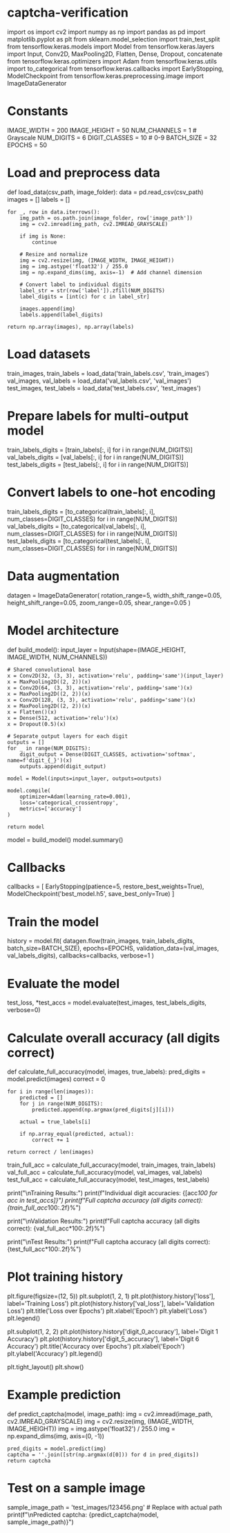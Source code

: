 # captcha-verification
import os
import cv2
import numpy as np
import pandas as pd
import matplotlib.pyplot as plt
from sklearn.model_selection import train_test_split
from tensorflow.keras.models import Model
from tensorflow.keras.layers import Input, Conv2D, MaxPooling2D, Flatten, Dense, Dropout, concatenate
from tensorflow.keras.optimizers import Adam
from tensorflow.keras.utils import to_categorical
from tensorflow.keras.callbacks import EarlyStopping, ModelCheckpoint
from tensorflow.keras.preprocessing.image import ImageDataGenerator

# Constants
IMAGE_WIDTH = 200
IMAGE_HEIGHT = 50
NUM_CHANNELS = 1  # Grayscale
NUM_DIGITS = 6
DIGIT_CLASSES = 10  # 0-9
BATCH_SIZE = 32
EPOCHS = 50

# Load and preprocess data
def load_data(csv_path, image_folder):
    data = pd.read_csv(csv_path)
    images = []
    labels = []
    
    for _, row in data.iterrows():
        img_path = os.path.join(image_folder, row['image_path'])
        img = cv2.imread(img_path, cv2.IMREAD_GRAYSCALE)
        
        if img is None:
            continue
            
        # Resize and normalize
        img = cv2.resize(img, (IMAGE_WIDTH, IMAGE_HEIGHT))
        img = img.astype('float32') / 255.0
        img = np.expand_dims(img, axis=-1)  # Add channel dimension
        
        # Convert label to individual digits
        label_str = str(row['label']).zfill(NUM_DIGITS)
        label_digits = [int(c) for c in label_str]
        
        images.append(img)
        labels.append(label_digits)
    
    return np.array(images), np.array(labels)

# Load datasets
train_images, train_labels = load_data('train_labels.csv', 'train_images')
val_images, val_labels = load_data('val_labels.csv', 'val_images')
test_images, test_labels = load_data('test_labels.csv', 'test_images')

# Prepare labels for multi-output model
train_labels_digits = [train_labels[:, i] for i in range(NUM_DIGITS)]
val_labels_digits = [val_labels[:, i] for i in range(NUM_DIGITS)]
test_labels_digits = [test_labels[:, i] for i in range(NUM_DIGITS)]

# Convert labels to one-hot encoding
train_labels_digits = [to_categorical(train_labels[:, i], num_classes=DIGIT_CLASSES) for i in range(NUM_DIGITS)]
val_labels_digits = [to_categorical(val_labels[:, i], num_classes=DIGIT_CLASSES) for i in range(NUM_DIGITS)]
test_labels_digits = [to_categorical(test_labels[:, i], num_classes=DIGIT_CLASSES) for i in range(NUM_DIGITS)]

# Data augmentation
datagen = ImageDataGenerator(
    rotation_range=5,
    width_shift_range=0.05,
    height_shift_range=0.05,
    zoom_range=0.05,
    shear_range=0.05
)

# Model architecture
def build_model():
    input_layer = Input(shape=(IMAGE_HEIGHT, IMAGE_WIDTH, NUM_CHANNELS))
    
    # Shared convolutional base
    x = Conv2D(32, (3, 3), activation='relu', padding='same')(input_layer)
    x = MaxPooling2D((2, 2))(x)
    x = Conv2D(64, (3, 3), activation='relu', padding='same')(x)
    x = MaxPooling2D((2, 2))(x)
    x = Conv2D(128, (3, 3), activation='relu', padding='same')(x)
    x = MaxPooling2D((2, 2))(x)
    x = Flatten()(x)
    x = Dense(512, activation='relu')(x)
    x = Dropout(0.5)(x)
    
    # Separate output layers for each digit
    outputs = []
    for _ in range(NUM_DIGITS):
        digit_output = Dense(DIGIT_CLASSES, activation='softmax', name=f'digit_{_}')(x)
        outputs.append(digit_output)
    
    model = Model(inputs=input_layer, outputs=outputs)
    
    model.compile(
        optimizer=Adam(learning_rate=0.001),
        loss='categorical_crossentropy',
        metrics=['accuracy']
    )
    
    return model

model = build_model()
model.summary()

# Callbacks
callbacks = [
    EarlyStopping(patience=5, restore_best_weights=True),
    ModelCheckpoint('best_model.h5', save_best_only=True)
]

# Train the model
history = model.fit(
    datagen.flow(train_images, train_labels_digits, batch_size=BATCH_SIZE),
    epochs=EPOCHS,
    validation_data=(val_images, val_labels_digits),
    callbacks=callbacks,
    verbose=1
)

# Evaluate the model
test_loss, *test_accs = model.evaluate(test_images, test_labels_digits, verbose=0)

# Calculate overall accuracy (all digits correct)
def calculate_full_accuracy(model, images, true_labels):
    pred_digits = model.predict(images)
    correct = 0
    
    for i in range(len(images)):
        predicted = []
        for j in range(NUM_DIGITS):
            predicted.append(np.argmax(pred_digits[j][i]))
        
        actual = true_labels[i]
        
        if np.array_equal(predicted, actual):
            correct += 1
    
    return correct / len(images)

train_full_acc = calculate_full_accuracy(model, train_images, train_labels)
val_full_acc = calculate_full_accuracy(model, val_images, val_labels)
test_full_acc = calculate_full_accuracy(model, test_images, test_labels)

print("\nTraining Results:")
print(f"Individual digit accuracies: {[acc*100 for acc in test_accs]}")
print(f"Full captcha accuracy (all digits correct): {train_full_acc*100:.2f}%")

print("\nValidation Results:")
print(f"Full captcha accuracy (all digits correct): {val_full_acc*100:.2f}%")

print("\nTest Results:")
print(f"Full captcha accuracy (all digits correct): {test_full_acc*100:.2f}%")

# Plot training history
plt.figure(figsize=(12, 5))
plt.subplot(1, 2, 1)
plt.plot(history.history['loss'], label='Training Loss')
plt.plot(history.history['val_loss'], label='Validation Loss')
plt.title('Loss over Epochs')
plt.xlabel('Epoch')
plt.ylabel('Loss')
plt.legend()

plt.subplot(1, 2, 2)
plt.plot(history.history['digit_0_accuracy'], label='Digit 1 Accuracy')
plt.plot(history.history['digit_5_accuracy'], label='Digit 6 Accuracy')
plt.title('Accuracy over Epochs')
plt.xlabel('Epoch')
plt.ylabel('Accuracy')
plt.legend()

plt.tight_layout()
plt.show()

# Example prediction
def predict_captcha(model, image_path):
    img = cv2.imread(image_path, cv2.IMREAD_GRAYSCALE)
    img = cv2.resize(img, (IMAGE_WIDTH, IMAGE_HEIGHT))
    img = img.astype('float32') / 255.0
    img = np.expand_dims(img, axis=(0, -1))
    
    pred_digits = model.predict(img)
    captcha = ''.join([str(np.argmax(d[0])) for d in pred_digits])
    return captcha

# Test on a sample image
sample_image_path = 'test_images/123456.png'  # Replace with actual path
print(f"\nPredicted captcha: {predict_captcha(model, sample_image_path)}")
